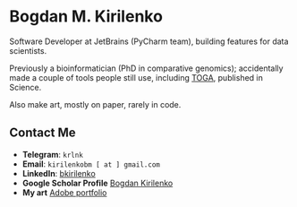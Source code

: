 # Bogdan M. Kirilenko

Software Developer at JetBrains (PyCharm team), building features for data scientists.

Previously a bioinformatician (PhD in comparative genomics); accidentally made a couple of tools people still use, including [TOGA](https://github.com/hillerlab/TOGA), published in Science.

Also make art, mostly on paper, rarely in code.

## Contact Me
- **Telegram**: `krlnk`
- **Email**: `kirilenkobm [ at ] gmail.com`
- **LinkedIn**: [bkirilenko](https://www.linkedin.com/in/bkirilenko)
- **Google Scholar Profile** [Bogdan Kirilenko](https://scholar.google.com/citations?user=anhUs4MAAAAJ&hl=en)
- **My art** [Adobe portfolio](https://kirilenko.myportfolio.com/)
